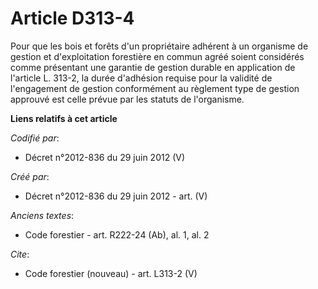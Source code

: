 # Article D313-4

Pour que les bois et forêts d'un propriétaire adhérent à un organisme de gestion et d'exploitation forestière en commun agréé
soient considérés comme présentant une garantie de gestion durable en application de l'article L. 313-2, la durée d'adhésion
requise pour la validité de l'engagement de gestion conformément au règlement type de gestion approuvé est celle prévue par
les statuts de l'organisme.

**Liens relatifs à cet article**

_Codifié par_:

  - Décret n°2012-836 du 29 juin 2012 (V)

_Créé par_:

  - Décret n°2012-836 du 29 juin 2012 - art. (V)

_Anciens textes_:

  - Code forestier - art. R222-24 (Ab), al. 1, al. 2

_Cite_:

  - Code forestier (nouveau) - art. L313-2 (V)
